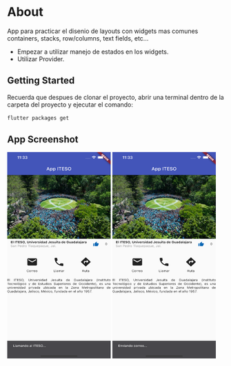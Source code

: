 # About
App para practicar el disenio de layouts con widgets mas comunes
containers, stacks, row/columns, text fields, etc...
- Empezar a utilizar manejo de estados en los widgets.
- Utilizar Provider.

## Getting Started

Recuerda que despues de clonar el proyecto, abrir una terminal dentro de la carpeta del proyecto y ejecutar el comando:

```sh
flutter packages get
``` 

## App Screenshot


<img src="screenshot/Capture0.png" width="240" height="480" />
<img src="screenshot/Capture1.png" width="240" height="480" />

